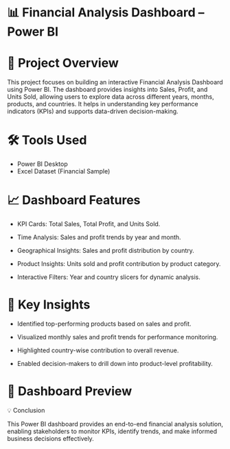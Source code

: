 # 📊 Financial Analysis Dashboard – Power BI

# 📌 Project Overview

This project focuses on building an interactive Financial Analysis Dashboard using Power BI. The dashboard provides insights into Sales, Profit, and Units Sold, allowing users to explore data across different years, months, products, and countries. It helps in understanding key performance indicators (KPIs) and supports data-driven decision-making.

# 🛠️ Tools Used

* Power BI Desktop
* Excel Dataset (Financial Sample)

# 📈 Dashboard Features

* KPI Cards: Total Sales, Total Profit, and Units Sold.

* Time Analysis: Sales and profit trends by year and month.

* Geographical Insights: Sales and profit distribution by country.

* Product Insights: Units sold and profit contribution by product category.

* Interactive Filters: Year and country slicers for dynamic analysis.

# 🚀 Key Insights

* Identified top-performing products based on sales and profit.

* Visualized monthly sales and profit trends for performance monitoring.

* Highlighted country-wise contribution to overall revenue.

* Enabled decision-makers to drill down into product-level profitability.

# 📸 Dashboard Preview

💡 Conclusion

This Power BI dashboard provides an end-to-end financial analysis solution, enabling stakeholders to monitor KPIs, identify trends, and make informed business decisions effectively.
